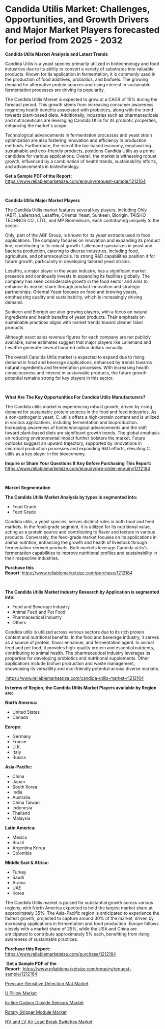 <p><h1>Candida Utilis Market: Challenges, Opportunities, and Growth Drivers and Major Market Players forecasted for period from 2025 - 2032</h1></p><p><strong>Candida Utilis Market Analysis and Latest Trends</strong></p>
<p><p>Candida Utilis is a yeast species primarily utilized in biotechnology and food industries due to its ability to convert a variety of substrates into valuable products. Known for its application in fermentation, it is commonly used in the production of food additives, probiotics, and biofuels. The growing demand for alternative protein sources and rising interest in sustainable fermentation processes are driving its popularity.</p><p>The Candida Utilis Market is expected to grow at a CAGR of 15% during the forecast period. This growth stems from increasing consumer awareness regarding health benefits associated with probiotics, along with the trend towards plant-based diets. Additionally, industries such as pharmaceuticals and nutraceuticals are leveraging Candida Utilis for its probiotic properties, enhancing the market's scope.</p><p>Technological advancements in fermentation processes and yeast strain optimization are also fostering innovation and efficiency in production methods. Furthermore, the rise of the bio-based economy, emphasizing sustainable and eco-friendly products, positions Candida Utilis as a prime candidate for various applications. Overall, the market is witnessing robust growth, influenced by a combination of health trends, sustainability efforts, and advancements in biotechnology.</p></p>
<p><strong>Get a Sample PDF of the Report:&nbsp;</strong> <a href="https://www.reliablemarketsize.com/enquiry/request-sample/1212164?utm_campaign=2113&utm_medium=2&utm_source=Github&utm_content=ia&utm_term=24032025&utm_id=candida-utilis">https://www.reliablemarketsize.com/enquiry/request-sample/1212164</a></p>
<p>&nbsp;</p>
<p><strong>Candida Utilis Major Market Players</strong></p>
<p><p>The Candida Utilis market features several key players, including Ohly (ABF), Lallemand, Lesaffre, Oriental Yeast, Sunkeen, Biorigin, TAISHO TECHNOS CO., LTD., and MP Biomedicals, each contributing uniquely to the sector.</p><p>Ohly, part of the ABF Group, is known for its yeast extracts used in food applications. The company focuses on innovation and expanding its product line, contributing to its robust growth. Lallemand specializes in yeast and bacteria production, catering to diverse industries, including food, agriculture, and pharmaceuticals. Its strong R&D capabilities position it for future growth, particularly in developing tailored yeast strains.</p><p>Lesaffre, a major player in the yeast industry, has a significant market presence and continually invests in expanding its facilities globally. The company has seen considerable growth in the food sector and aims to enhance its market share through product innovation and strategic partnerships. Oriental Yeast focuses on food and brewing yeasts, emphasizing quality and sustainability, which is increasingly driving demand.</p><p>Sunkeen and Biorigin are also growing players, with a focus on natural ingredients and health benefits of yeast products. Their emphasis on sustainable practices aligns with market trends toward cleaner label products.</p><p>Although exact sales revenue figures for each company are not publicly available, some estimates suggest that major players like Lallemand and Lesaffre generate several hundred million dollars annually. </p><p>The overall Candida Utilis market is expected to expand due to rising demand in food and beverage applications, enhanced by trends towards natural ingredients and fermentation processes. With increasing health consciousness and interest in sustainable products, the future growth potential remains strong for key players in this sector.</p></p>
<p>&nbsp;</p>
<p><strong>What Are The Key Opportunities For Candida Utilis Manufacturers?</strong></p>
<p><p>The Candida utilis market is experiencing robust growth, driven by rising demand for sustainable protein sources in the food and feed industries. As a non-pathogenic yeast, C. utilis offers a high-protein content and is utilized in various applications, including fermentation and bioproduction. Increasing awareness of biotechnological advancements and the shift toward plant-based diets are significant growth trends. The global emphasis on reducing environmental impact further bolsters the market. Future outlooks suggest an upward trajectory, supported by innovations in microbial production processes and expanding R&D efforts, elevating C. utilis as a key player in the bioeconomy.</p></p>
<p><strong>Inquire or Share Your Questions If Any Before Purchasing This Report:</strong> <a href="https://www.reliablemarketsize.com/enquiry/pre-order-enquiry/1212164?utm_campaign=2113&utm_medium=2&utm_source=Github&utm_content=ia&utm_term=24032025&utm_id=candida-utilis">https://www.reliablemarketsize.com/enquiry/pre-order-enquiry/1212164</a></p>
<p>&nbsp;</p>
<p><strong>Market Segmentation</strong></p>
<p><strong>The Candida Utilis Market Analysis by types is segmented into:</strong></p>
<p><ul><li>Food Grade</li><li>Feed Grade</li></ul></p>
<p><p>Candida utilis, a yeast species, serves distinct roles in both food and feed markets. In the food-grade segment, it is utilized for its nutritional value, acting as a protein source and contributing to flavor and texture in various products. Conversely, the feed-grade market focuses on its applications in animal nutrition, enhancing the growth and health of livestock through fermentation-derived products. Both markets leverage Candida utilis's fermentation capabilities to improve nutritional profiles and sustainability in their respective industries.</p></p>
<p><strong>Purchase this Report:&nbsp;</strong><a href="https://www.reliablemarketsize.com/purchase/1212164?utm_campaign=2113&utm_medium=2&utm_source=Github&utm_content=ia&utm_term=24032025&utm_id=candida-utilis">https://www.reliablemarketsize.com/purchase/1212164</a></p>
<p>&nbsp;</p>
<p><strong>The Candida Utilis Market Industry Research by Application is segmented into:</strong></p>
<p><ul><li>Food and Beverage Industry</li><li>Animal Feed and Pet Food</li><li>Pharmaceutical Industry</li><li>Others</li></ul></p>
<p><p>Candida utilis is utilized across various sectors due to its rich protein content and nutritional benefits. In the food and beverage industry, it serves as a source of protein, flavor enhancer, and fermentation agent. In animal feed and pet food, it provides high-quality protein and essential nutrients, contributing to animal health. The pharmaceutical industry leverages its properties for developing probiotics and nutritional supplements. Other applications include biofuel production and waste management, showcasing its versatility and eco-friendly potential across diverse markets.</p></p>
<p><a href="https://www.reliablemarketsize.com/candida-utilis-market-r1212164?utm_campaign=2113&utm_medium=2&utm_source=Github&utm_content=ia&utm_term=24032025&utm_id=candida-utilis">&nbsp;https://www.reliablemarketsize.com/candida-utilis-market-r1212164</a></p>
<p><strong>In terms of Region, the Candida Utilis Market Players available by Region are:</strong></p>
<p>
    <p> <strong> North America: </strong>
        <ul>
            <li>United States</li>
            <li>Canada</li>
        </ul>
        </p> 
    <p> <strong> Europe: </strong>
        <ul>
            <li>Germany</li>
            <li>France</li>
            <li>U.K.</li>
            <li>Italy</li>
            <li>Russia</li>
        </ul>
        </p> 
    <p> <strong> Asia-Pacific: </strong>
        <ul>
            <li>China</li>
            <li>Japan</li>
            <li>South Korea</li>
            <li>India</li>
            <li>Australia</li>
            <li>China Taiwan</li>
            <li>Indonesia</li>
            <li>Thailand</li>
            <li>Malaysia</li>
        </ul>
        </p> 
    <p> <strong> Latin America: </strong>
        <ul>
            <li>Mexico</li>
            <li>Brazil</li>
            <li>Argentina Korea</li>
            <li>Colombia</li>
        </ul>
        </p> 
    <p> <strong> Middle East & Africa: </strong>
        <ul>
            <li>Turkey</li>
            <li>Saudi</li>
            <li>Arabia</li>
            <li>UAE</li>
            <li>Korea</li>
        </ul>
    </p>
    </p>
<p><p>The Candida Utilis market is poised for substantial growth across various regions, with North America expected to hold the largest market share at approximately 35%. The Asia-Pacific region is anticipated to experience the fastest growth, projected to capture around 30% of the market, driven by increasing applications in fermentation and food production. Europe follows closely with a market share of 25%, while the USA and China are anticipated to contribute approximately 5% each, benefiting from rising awareness of sustainable practices.</p></p>
<p><strong>Purchase this Report: </strong><a href="https://www.reliablemarketsize.com/purchase/1212164?utm_campaign=2113&utm_medium=2&utm_source=Github&utm_content=ia&utm_term=24032025&utm_id=candida-utilis">https://www.reliablemarketsize.com/purchase/1212164</a></p>
<p>&nbsp;<strong>Get a Sample PDF of the Report:&nbsp;&nbsp;</strong><a href="https://www.reliablemarketsize.com/enquiry/request-sample/1212164?utm_campaign=2113&utm_medium=2&utm_source=Github&utm_content=ia&utm_term=24032025&utm_id=candida-utilis">https://www.reliablemarketsize.com/enquiry/request-sample/1212164</a></p>
<p><strong></strong></p>
<p><p><a href="https://github.com/phephezxnf/Market-Research-Report-List-1/blob/main/pressure-sensitive-detection-mat-market.md?utm_campaign=2113&utm_medium=2&utm_source=Github&utm_content=ia&utm_term=24032025&utm_id=candida-utilis">Pressure-Sensitive Detection Mat Market</a></p><p><a href="https://github.com/watzondechao/Market-Research-Report-List-1/blob/main/u-pillow-market.md?utm_campaign=2113&utm_medium=2&utm_source=Github&utm_content=ia&utm_term=24032025&utm_id=candida-utilis">U Pillow Market</a></p><p><a href="https://github.com/pidlisseas/Market-Research-Report-List-1/blob/main/in-line-carbon-dioxide-sensors-market.md?utm_campaign=2113&utm_medium=2&utm_source=Github&utm_content=ia&utm_term=24032025&utm_id=candida-utilis">In-line Carbon Dioxide Sensors Market</a></p><p><a href="https://github.com/iroldilom/Market-Research-Report-List-1/blob/main/rotary-gripper-module-market.md?utm_campaign=2113&utm_medium=2&utm_source=Github&utm_content=ia&utm_term=24032025&utm_id=candida-utilis">Rotary Gripper Module Market</a></p><p><a href="https://github.com/chkrselia/Market-Research-Report-List-1/blob/main/hv-and-lv-air-load-break-switches-market.md?utm_campaign=2113&utm_medium=2&utm_source=Github&utm_content=ia&utm_term=24032025&utm_id=candida-utilis">HV and LV Air Load Break Switches Market</a></p></p>